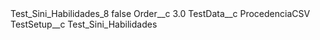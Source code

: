 <?xml version="1.0" encoding="UTF-8"?>
<CustomMetadata xmlns="http://soap.sforce.com/2006/04/metadata" xmlns:xsi="http://www.w3.org/2001/XMLSchema-instance" xmlns:xsd="http://www.w3.org/2001/XMLSchema">
    <label>Test_Sini_Habilidades_8</label>
    <protected>false</protected>
    <values>
        <field>Order__c</field>
        <value xsi:type="xsd:double">3.0</value>
    </values>
    <values>
        <field>TestData__c</field>
        <value xsi:type="xsd:string">ProcedenciaCSV</value>
    </values>
    <values>
        <field>TestSetup__c</field>
        <value xsi:type="xsd:string">Test_Sini_Habilidades</value>
    </values>
</CustomMetadata>
